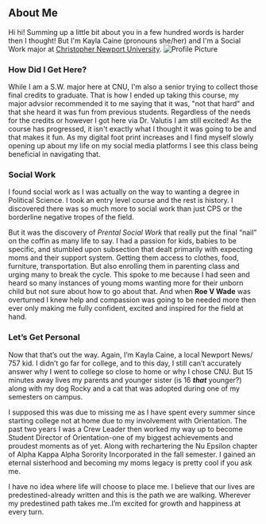 ## About Me
Hi hi! Summing up a little bit about you in a few hundred words is harder then I thought! But I'm Kayla Caine (pronouns she/her) and I'm a Social Work major at [Christopher Newport University](https://cnu.edu/academics/departments/sswa/).
![Profile Picture](https://kaylac1.github.io/KaylaC/images/IMG_9459.png)

### How Did I Get Here?

While I am a S.W. major here at CNU, I'm also a senior trying to collect those final credits to graduate. That is how I ended up taking this course, my major advsior recommended it to me saying that it was, "not that hard" and that she heard it was fun from previous students. Regardless of the needs for the credits or however I got here via Dr. Valutis I am still excited! As the course has progressed, it isn't exactly what I thought it was going to be and that makes it fun. As my digital foot print increases and I find myself slowly opening up about my life on my social media platforms I see this class being beneficial in navigating that.

### Social Work

I found social work as I was actually on the way to wanting a degree in Political Science. I took an entry level course and the rest is history. I discovered there was so much more to social work than just CPS or the borderline negative tropes of the field. 

But it was the discovery of _Prental Social Work_ that really put the final “nail” on the coffin as many life to say. I had a passion for kids, babies to be specific, and stumbled upon subsection that dealt primarily with expecting moms and their support system. Getting them access to clothes, food, furniture, transportation. But also enrolling them in parenting class and urging many to break the cycle. This spoke to me because I had seen and heard so many instances of young moms wanting more for their unborn child but not sure about how to go about that. And when **Roe V Wade** was overturned I knew help and compassion was going to be needed more then ever only making me fully confident, excited and inspired for the field at hand.

### Let’s Get Personal

Now that that’s out the way. Again, I’m Kayla Caine, a local Newport News/ 757 kid. I didn’t go far for college, and to this day, I still can’t accurately answer why I went to college so close to home or why I chose CNU. But 15 minutes away lives my parents and younger sister (is 16 **_that_** younger?) along with my dog Rocky and a cat that was adopted during one of my semesters on campus. 

I supposed this was due to missing me as I have spent every summer since starting college not at home due to my involvement with Orientation. The past two years I was a Crew Leader then worked my way up to become Student Director of Orientation-one of my biggest achievements and proudest moments as of yet. Along with rechartering the Nu Epsilon chapter of Alpha Kappa Alpha Sorority Incorporated in the fall semester. I gained an eternal sisterhood and becoming my moms legacy is pretty cool if you ask me.

I have no idea where life will choose to place me. I believe that our lives are predestined-already written and this is the path we are walking. Wherever my predestined path takes me..I’m excited for growth and happiness at every turn.
